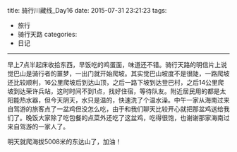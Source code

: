 title: 骑行川藏线_Day16
date: 2015-07-31 23:21:23
tags:
- 旅行
- 骑行天路
categories:
- 日记
---

早上7点半起床收拾东西，早饭吃的鸡蛋面，味道还不错。骑行天路的明信片上说觉巴山是骑行者的噩梦，一出门就开始爬坡。其实觉巴山坡度不是很陡，一路爬坡还比较顺利，16公里爬坡后到达山顶，之后一路下坡到达登巴村，之后14公里爬坡到达荣许兵站，这时时间不到1点，找好住宿，等待队友。附近居民用的都是太阳能热水器，但今天阴天，水只是温的，快速洗了个温水澡。中午一家从海南过来自驾游的旅客点了一盆鸡但没怎么吃，由于和我们聊天比较开心就把那盆鸡送给我们了。晚饭大家除了吃包餐的点菜外还吃了这盆鸡，吃得很饱，也谢谢那家海南过来自驾游的一家人了。

明天就爬海拔5008米的东达山了，加油！


